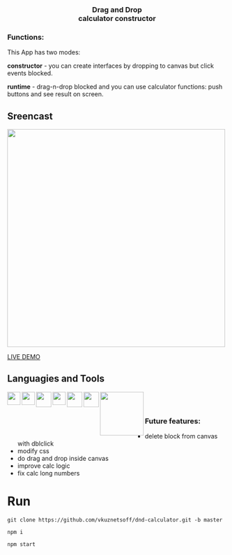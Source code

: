 <h3 align="center"> Drag and Drop<br />calculator constructor </h3>

### Functions:
This App has two modes:

<strong>constructor</strong> - you can create interfaces by dropping to canvas but click events blocked.

<strong>runtime</strong> - drag-n-drop blocked and you can use calculator functions: push buttons and see result on screen.

## Sreencast
<img src="https://s1.hostingkartinok.com/uploads/images/2022/06/07640edd00aa84132215a5307132deb1.gif" width="500">

<a href="https://dnd-calculator-beta.vercel.app/" target="_blank">LIVE DEMO</a>


## Languagies and Tools

<img width="30px" align="left" src="https://s1.hostingkartinok.com/uploads/images/2022/05/f2c31b8897a74da7737591378591f7b7.png" />
<img width="30px" align="left" src="https://s1.hostingkartinok.com/uploads/images/2022/05/b907542e162a3f993d9f25b8da2dfcfa.png" />
<img width="35px" align="left" src="https://s1.hostingkartinok.com/uploads/images/2022/05/35bb74122e5408633c262058e7dad2f1.png" />
<img width="30px" align="left" src="https://s1.hostingkartinok.com/uploads/images/2022/05/3c63dc7e57f797875c3060cc7bf3d547.png" />
<img width="35px" align="left" src="https://s1.hostingkartinok.com/uploads/images/2022/05/a991395c49790492a96f2d0ac873a3e7.png" />
<img width="35px" align="left" src="https://s1.hostingkartinok.com/uploads/images/2022/05/beeef1cea0192c4efd17bb1d626b78b2.png" />
<img width="100px" align="left" src="https://s1.hostingkartinok.com/uploads/images/2022/05/cda69a13613c9bde50f49cf0b6562d81.png" />

<br />
<br />

### Future features:
+ delete block from canvas with dblclick
+ modify css
+ do drag and drop inside canvas
+ improve calc logic
+ fix calc long numbers


# Run

```
git clone https://github.com/vkuznetsoff/dnd-calculator.git -b master

npm i

npm start
```




